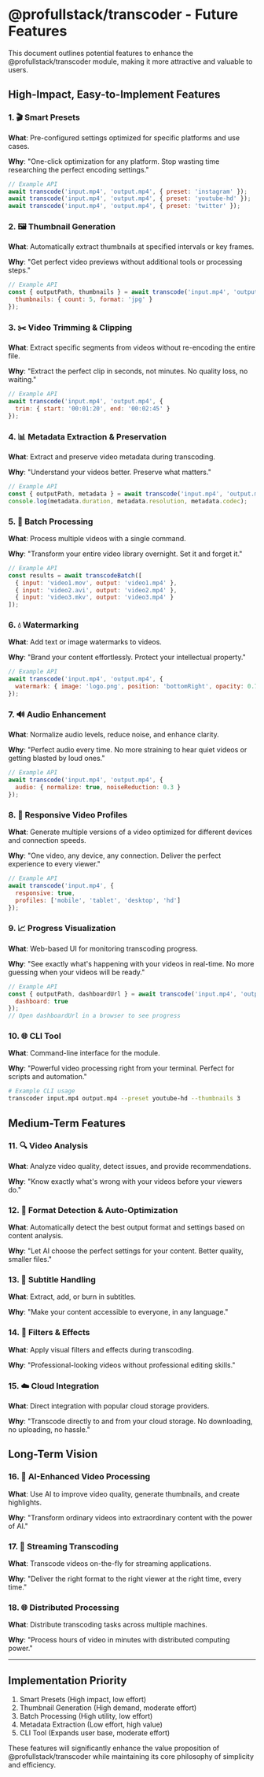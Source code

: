 # @profullstack/transcoder - Future Features

This document outlines potential features to enhance the @profullstack/transcoder module, making it more attractive and valuable to users.

## High-Impact, Easy-to-Implement Features

### 1. 🎬 Smart Presets

**What**: Pre-configured settings optimized for specific platforms and use cases.

**Why**: "One-click optimization for any platform. Stop wasting time researching the perfect encoding settings."

```javascript
// Example API
await transcode('input.mp4', 'output.mp4', { preset: 'instagram' });
await transcode('input.mp4', 'output.mp4', { preset: 'youtube-hd' });
await transcode('input.mp4', 'output.mp4', { preset: 'twitter' });
```

### 2. 🖼️ Thumbnail Generation

**What**: Automatically extract thumbnails at specified intervals or key frames.

**Why**: "Get perfect video previews without additional tools or processing steps."

```javascript
// Example API
const { outputPath, thumbnails } = await transcode('input.mp4', 'output.mp4', {
  thumbnails: { count: 5, format: 'jpg' }
});
```

### 3. ✂️ Video Trimming & Clipping

**What**: Extract specific segments from videos without re-encoding the entire file.

**Why**: "Extract the perfect clip in seconds, not minutes. No quality loss, no waiting."

```javascript
// Example API
await transcode('input.mp4', 'output.mp4', {
  trim: { start: '00:01:20', end: '00:02:45' }
});
```

### 4. 📊 Metadata Extraction & Preservation

**What**: Extract and preserve video metadata during transcoding.

**Why**: "Understand your videos better. Preserve what matters."

```javascript
// Example API
const { outputPath, metadata } = await transcode('input.mp4', 'output.mp4');
console.log(metadata.duration, metadata.resolution, metadata.codec);
```

### 5. 🔄 Batch Processing

**What**: Process multiple videos with a single command.

**Why**: "Transform your entire video library overnight. Set it and forget it."

```javascript
// Example API
const results = await transcodeBatch([
  { input: 'video1.mov', output: 'video1.mp4' },
  { input: 'video2.avi', output: 'video2.mp4' },
  { input: 'video3.mkv', output: 'video3.mp4' }
]);
```

### 6. 💧 Watermarking

**What**: Add text or image watermarks to videos.

**Why**: "Brand your content effortlessly. Protect your intellectual property."

```javascript
// Example API
await transcode('input.mp4', 'output.mp4', {
  watermark: { image: 'logo.png', position: 'bottomRight', opacity: 0.7 }
});
```

### 7. 🔊 Audio Enhancement

**What**: Normalize audio levels, reduce noise, and enhance clarity.

**Why**: "Perfect audio every time. No more straining to hear quiet videos or getting blasted by loud ones."

```javascript
// Example API
await transcode('input.mp4', 'output.mp4', {
  audio: { normalize: true, noiseReduction: 0.3 }
});
```

### 8. 📱 Responsive Video Profiles

**What**: Generate multiple versions of a video optimized for different devices and connection speeds.

**Why**: "One video, any device, any connection. Deliver the perfect experience to every viewer."

```javascript
// Example API
await transcode('input.mp4', {
  responsive: true,
  profiles: ['mobile', 'tablet', 'desktop', 'hd']
});
```

### 9. 📈 Progress Visualization

**What**: Web-based UI for monitoring transcoding progress.

**Why**: "See exactly what's happening with your videos in real-time. No more guessing when your videos will be ready."

```javascript
// Example API
const { outputPath, dashboardUrl } = await transcode('input.mp4', 'output.mp4', {
  dashboard: true
});
// Open dashboardUrl in a browser to see progress
```

### 10. 🌐 CLI Tool

**What**: Command-line interface for the module.

**Why**: "Powerful video processing right from your terminal. Perfect for scripts and automation."

```bash
# Example CLI usage
transcoder input.mp4 output.mp4 --preset youtube-hd --thumbnails 3
```

## Medium-Term Features

### 11. 🔍 Video Analysis

**What**: Analyze video quality, detect issues, and provide recommendations.

**Why**: "Know exactly what's wrong with your videos before your viewers do."

### 12. 🔄 Format Detection & Auto-Optimization

**What**: Automatically detect the best output format and settings based on content analysis.

**Why**: "Let AI choose the perfect settings for your content. Better quality, smaller files."

### 13. 📝 Subtitle Handling

**What**: Extract, add, or burn in subtitles.

**Why**: "Make your content accessible to everyone, in any language."

### 14. 🎨 Filters & Effects

**What**: Apply visual filters and effects during transcoding.

**Why**: "Professional-looking videos without professional editing skills."

### 15. ☁️ Cloud Integration

**What**: Direct integration with popular cloud storage providers.

**Why**: "Transcode directly to and from your cloud storage. No downloading, no uploading, no hassle."

## Long-Term Vision

### 16. 🤖 AI-Enhanced Video Processing

**What**: Use AI to improve video quality, generate thumbnails, and create highlights.

**Why**: "Transform ordinary videos into extraordinary content with the power of AI."

### 17. 🔄 Streaming Transcoding

**What**: Transcode videos on-the-fly for streaming applications.

**Why**: "Deliver the right format to the right viewer at the right time, every time."

### 18. 🌐 Distributed Processing

**What**: Distribute transcoding tasks across multiple machines.

**Why**: "Process hours of video in minutes with distributed computing power."

---

## Implementation Priority

1. Smart Presets (High impact, low effort)
2. Thumbnail Generation (High demand, moderate effort)
3. Batch Processing (High utility, low effort)
4. Metadata Extraction (Low effort, high value)
5. CLI Tool (Expands user base, moderate effort)

These features will significantly enhance the value proposition of @profullstack/transcoder while maintaining its core philosophy of simplicity and efficiency.